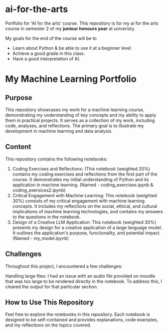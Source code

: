 # ai-for-the-arts
Portfolio for 'AI for the arts' course.
This repository is for my ai for the arts course in semester 2 of my **juniour honours year** at univeristy. 

My goals for the end of the course will be to 
- Learn about Python & be able to use it at a beginner level
- Achieve a good grade in this class.
- Have a good interpretation of AI. 


# My Machine Learning Portfolio

## Purpose

This repository showcases my work for a machine learning course, demonstrating my understanding of key concepts and my ability to apply them in practical projects. It serves as a collection of my work, including code, analyses, and reflections. The primary goal is to illustrate my development in machine learning and data analysis.

## Content

This repository contains the following notebooks:

1.  Coding Exercises and Reflections: (This notebook (weighted 20%) contains my coding exercises and reflections from the first part of the course. It demonstrates my initial understanding of Python and its application in machine learning. (Named - coding_exercises.ipynb & coding_exersices2.ipynb)
2.  Critical Engagement with Machine Learning: This notebook (weighted 30%) consists of my critical engagement with machine learning concepts. It includes my reflections on the social, ethical, and cultural implications of machine learning technologies, and contains my answers to the questions in the notebook. 
3. Design of a Creative LLM Application: This notebook (weighted 30%) presents my design for a creative application of a large language model. It outlines the application's purpose, functionality, and potential impact. (Named - my_model.ipynb)

## Challenges 

Throughout this project, I encountered a few challenges:

Handling large files: I had an issue with an audio file provided on moodle that was too large to be rendered directly in the notebook. To address this, I cleared the output for that particular section.

## How to Use This Repository

Feel free to explore the notebooks in this repository. Each notebook is designed to be self-contained and provides explanations, code examples, and my reflections on the topics covered.
